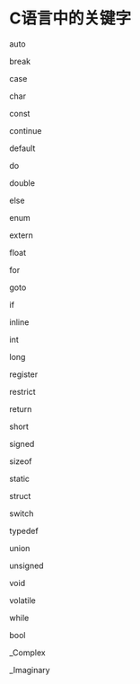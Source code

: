 # C语言中的关键字
auto

break

case

char

const

continue

default

do

double

else

enum

extern

float

for

goto

if

inline

int

long

register

restrict

return

short

signed

sizeof

static

struct

switch

typedef

union

unsigned

void

volatile

while

bool

_Complex

_Imaginary